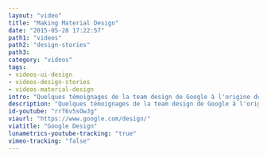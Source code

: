 ```yaml
---
layout: "video"
title: "Making Material Design"
date: "2015-05-28 17:22:57"
path1: "videos"
path2: "design-stories"
path3:
category: "videos"
tags:
- videos-ui-design
- videos-design-stories
- videos-material-design
intro: "Quelques témoignages de la team design de Google à l'origine du framework Material Design."
description: "Quelques témoignages de la team design de Google à l'origine du framework Material Design."
id-youtube: "rrT6v5sOwJg"
viaurl: "https://www.google.com/design/"
viatitle: "Google Design"
lunametrics-youtube-tracking: "true"
vimeo-tracking: "false"
---
```

